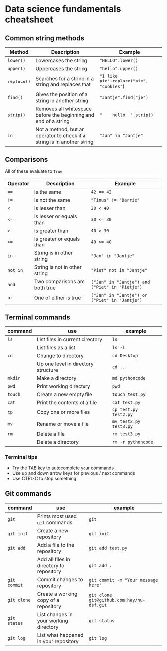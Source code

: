 # Data science fundamentals cheatsheet

## Common string methods
| Method | Description | Example |
| ------ | ----------- | ------- |
| `lower()` | Lowercases the string | `"HELLO".lower()` |
| `upper()` | Uppercases the string | `"hello".upper()` |
| `replace()` | Searches for a string in a string and replaces that | `"I like pie".replace("pie", "cookies"`) |
| `find()` | Gives the position of a string in another string | `"Jantje".find("je")` |
| `strip()` | Removes all whitespace before the beginning and end of a string | `"    hello  ".strip()` |
| `in` | Not a method, but an operator to check if a string is in another string | `"Jan" in "Jantje"` |


## Comparisons
All of these evaluate to `True`

| Operator | Description | Example |
| -------- | ----------- | ------- |
| `==` | Is the same | `42 == 42` |
| `!=` | Is not the same | `"Tinus" != "Barrie"` |
| `<`  | Is lesser than | `30 < 40` |
| `<=` | Is lesser or equals than | `30 <= 30` |
| `>`  | Is greater than | `40 > 30` |
| `>=` | Is greater or equals than | `40 >= 40` |
| `in` | String is in other string | `"Jan" in "Jantje"` |
| `not in` | String is not in other string | `"Piet" not in "Jantje"` |
| `and` | Two comparisons are both true | `("Jan" in "Jantje") and ("Piet" in "Pietje")` |
| `or` | One of either is true | `("Jan" in "Jantje") or ("Piet" in "Jantje")` |

## Terminal commands
| command | use | example |
| ------- | --- | ------- |
| `ls` | List files in current directory | `ls` |
| | List files as a list | `ls -l` |
| `cd` | Change to directory | `cd Desktop` |
|  | Up one level in directory structure | `cd ..` |
| `mkdir` | Make a directory | `md pythoncode` |
| `pwd` | Print working directory | `pwd` |
| `touch` | Create a new empty file | `touch test.py` |
| `cat` | Print the contents of a file | `cat test.py` |
| `cp` | Copy one or more files | `cp test.py test2.py` |
| `mv` | Rename or move a file | `mv test2.py test3.py` |
| `rm` | Delete a file | `rm test3.py` |
| | Delete a directory | `rm -r pythoncode` |

### Terminal tips
* Try the TAB key to autocomplete your commands
* Use up and down arrow keys for previous / next commands
* Use CTRL-C to stop something

## Git commands
| command | use | example |
| ------- | --- | ------- |
| `git` | Prints most used `git` commands | `git` |
| `git init` | Create a new repository | `git init` |
| `git add` | Add a file to the repository | `git add test.py` |
| | Add all files in directory to repository | `git add .` |
| `git commit` | Commit changes to repository | `git commit -m "Your message here"` |
| `git clone` | Create a working copy of a repository | `git clone git@github.com:hay/hu-dsf.git` |
| `git status` | List changes in your working directory | `git status` |
| `git log` | List what happened in your repository | `git log` |